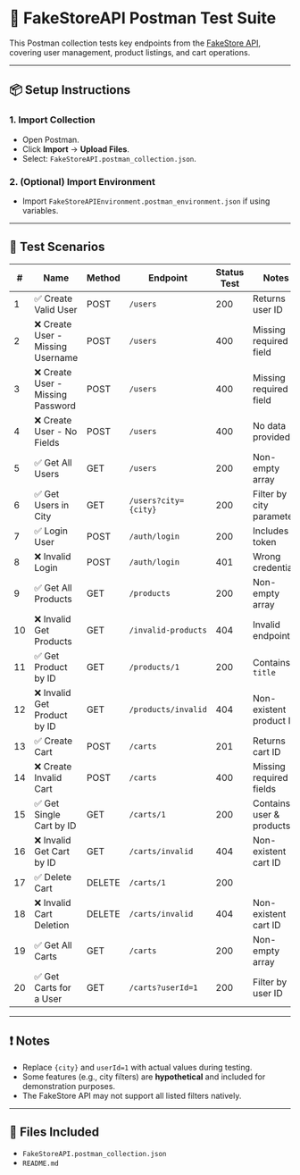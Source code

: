 # 🧪 FakeStoreAPI Postman Test Suite

This Postman collection tests key endpoints from the [FakeStore API](https://fakestoreapi.com/), covering user management, product listings, and cart operations.

---

## 📦 Setup Instructions

### 1. Import Collection
- Open Postman.
- Click **Import** → **Upload Files**.
- Select: `FakeStoreAPI.postman_collection.json`.

### 2. (Optional) Import Environment
- Import `FakeStoreAPIEnvironment.postman_environment.json` if using variables.

---

## 🚀 Test Scenarios

| #  | Name                               | Method   | Endpoint              | Status Test | Notes                          |
|----|------------------------------------|----------|-----------------------|-------------|--------------------------------|
| 1  | ✅ Create Valid User               | POST     | `/users`              | 200         | Returns user ID                |
| 2  | ❌ Create User - Missing Username  | POST     | `/users`              | 400         | Missing required field         |
| 3  | ❌ Create User - Missing Password  | POST     | `/users`              | 400         | Missing required field         |
| 4  | ❌ Create User - No Fields         | POST     | `/users`              | 400         | No data provided               |
| 5  | ✅ Get All Users                   | GET      | `/users`              | 200         | Non-empty array                |
| 6  | ✅ Get Users in City               | GET      | `/users?city={city}`  | 200         | Filter by city parameter       |
| 7  | ✅ Login User                      | POST     | `/auth/login`         | 200         | Includes token                 |
| 8  | ❌ Invalid Login                   | POST     | `/auth/login`         | 401         | Wrong credentials              |
| 9  | ✅ Get All Products                | GET      | `/products`           | 200         | Non-empty array                |
| 10 | ❌ Invalid Get Products            | GET      | `/invalid-products`   | 404         | Invalid endpoint               |
| 11 | ✅ Get Product by ID               | GET      | `/products/1`         | 200         | Contains `title`               |
| 12 | ❌ Invalid Get Product by ID       | GET      | `/products/invalid`   | 404         | Non-existent product ID        |
| 13 | ✅ Create Cart                     | POST     | `/carts`              | 201         | Returns cart ID                |
| 14 | ❌ Create Invalid Cart             | POST     | `/carts`              | 400         | Missing required fields        |
| 15 | ✅ Get Single Cart by ID           | GET      | `/carts/1`            | 200         | Contains user & products       |
| 16 | ❌ Invalid Get Cart by ID          | GET      | `/carts/invalid`      | 404         | Non-existent cart ID           |
| 17 | ✅ Delete Cart                     | DELETE   | `/carts/1`            | 200         |                                |
| 18 | ❌ Invalid Cart Deletion           | DELETE   | `/carts/invalid`      | 404         | Non-existent cart ID           |
| 19 | ✅ Get All Carts                   | GET      | `/carts`              | 200         | Non-empty array                |
| 20 | ✅ Get Carts for a User            | GET      | `/carts?userId=1`     | 200         | Filter by user ID              |

---

## ❗ Notes
- Replace `{city}` and `userId=1` with actual values during testing.
- Some features (e.g., city filters) are **hypothetical** and included for demonstration purposes.
- The FakeStore API may not support all listed filters natively.

---

## 📁 Files Included
- `FakeStoreAPI.postman_collection.json`
- `README.md`
